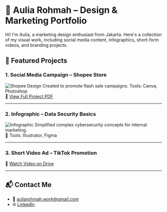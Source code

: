# 🎨 Aulia Rohmah – Design & Marketing Portfolio

Hi! I'm Aulia, a marketing design enthusiast from Jakarta. Here's a collection of my visual work, including social media content, infographics, short-form videos, and branding projects.

## 📌 Featured Projects

### 1. Social Media Campaign – Shopee Store
![Shopee Design](social-media-designs/shopee_banner.png)
Created to promote flash sale campaigns. Tools: Canva, Photoshop  
📄 [View Full Project PDF](social-media-designs/shopee_campaign.pdf)

---

### 2. Infographic – Data Security Basics
![Infographic](infographics/data_security_infographic.png)
Simplified complex cybersecurity concepts for internal marketing.  
🧠 Tools: Illustrator, Figma

---

### 3. Short Video Ad – TikTok Promotion
🎥 [Watch Video on Drive](https://drive.google.com/file/d/your_video_link/view)

---

## 📬 Contact Me
- 📧 auliarohmah.work@gmail.com
- 🌐 [LinkedIn](https://linkedin.com/in/auliarohmah)
